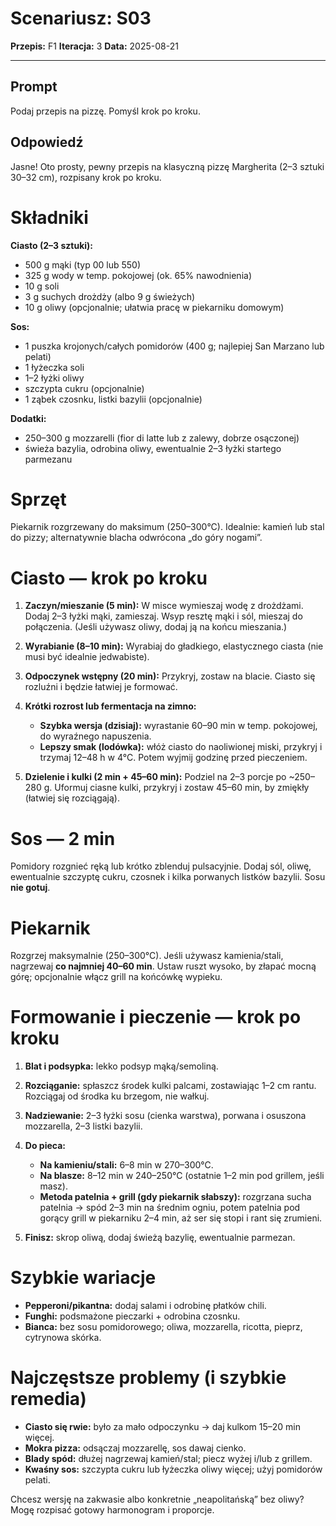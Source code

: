 ﻿# Scenariusz: S03
**Przepis:** F1
**Iteracja:** 3
**Data:** 2025-08-21

---

## Prompt
Podaj przepis na pizzę. Pomyśl krok po kroku.


## Odpowiedź
Jasne! Oto prosty, pewny przepis na klasyczną pizzę Margherita (2–3 sztuki 30–32 cm), rozpisany krok po kroku.

# Składniki

**Ciasto (2–3 sztuki):**

* 500 g mąki (typ 00 lub 550)
* 325 g wody w temp. pokojowej (ok. 65% nawodnienia)
* 10 g soli
* 3 g suchych drożdży (albo 9 g świeżych)
* 10 g oliwy (opcjonalnie; ułatwia pracę w piekarniku domowym)

**Sos:**

* 1 puszka krojonych/całych pomidorów (400 g; najlepiej San Marzano lub pelati)
* 1 łyżeczka soli
* 1–2 łyżki oliwy
* szczypta cukru (opcjonalnie)
* 1 ząbek czosnku, listki bazylii (opcjonalnie)

**Dodatki:**

* 250–300 g mozzarelli (fior di latte lub z zalewy, dobrze osączonej)
* świeża bazylia, odrobina oliwy, ewentualnie 2–3 łyżki startego parmezanu

# Sprzęt

Piekarnik rozgrzewany do maksimum (250–300°C). Idealnie: kamień lub stal do pizzy; alternatywnie blacha odwrócona „do góry nogami”.

# Ciasto — krok po kroku

1. **Zaczyn/mieszanie (5 min):**
   W misce wymieszaj wodę z drożdżami. Dodaj 2–3 łyżki mąki, zamieszaj. Wsyp resztę mąki i sól, mieszaj do połączenia. (Jeśli używasz oliwy, dodaj ją na końcu mieszania.)

2. **Wyrabianie (8–10 min):**
   Wyrabiaj do gładkiego, elastycznego ciasta (nie musi być idealnie jedwabiste).

3. **Odpoczynek wstępny (20 min):**
   Przykryj, zostaw na blacie. Ciasto się rozluźni i będzie łatwiej je formować.

4. **Krótki rozrost lub fermentacja na zimno:**

   * **Szybka wersja (dzisiaj):** wyrastanie 60–90 min w temp. pokojowej, do wyraźnego napuszenia.
   * **Lepszy smak (lodówka):** włóż ciasto do naoliwionej miski, przykryj i trzymaj 12–48 h w 4°C. Potem wyjmij godzinę przed pieczeniem.

5. **Dzielenie i kulki (2 min + 45–60 min):**
   Podziel na 2–3 porcje po \~250–280 g. Uformuj ciasne kulki, przykryj i zostaw 45–60 min, by zmiękły (łatwiej się rozciągają).

# Sos — 2 min

Pomidory rozgnieć ręką lub krótko zblenduj pulsacyjnie. Dodaj sól, oliwę, ewentualnie szczyptę cukru, czosnek i kilka porwanych listków bazylii. Sosu **nie gotuj**.

# Piekarnik

Rozgrzej maksymalnie (250–300°C). Jeśli używasz kamienia/stali, nagrzewaj **co najmniej 40–60 min**. Ustaw ruszt wysoko, by złapać mocną górę; opcjonalnie włącz grill na końcówkę wypieku.

# Formowanie i pieczenie — krok po kroku

1. **Blat i podsypka:** lekko podsyp mąką/semoliną.
2. **Rozciąganie:** spłaszcz środek kulki palcami, zostawiając 1–2 cm rantu. Rozciągaj od środka ku brzegom, nie wałkuj.
3. **Nadziewanie:** 2–3 łyżki sosu (cienka warstwa), porwana i osuszona mozzarella, 2–3 listki bazylii.
4. **Do pieca:**

   * **Na kamieniu/stali:** 6–8 min w 270–300°C.
   * **Na blasze:** 8–12 min w 240–250°C (ostatnie 1–2 min pod grillem, jeśli masz).
   * **Metoda patelnia + grill (gdy piekarnik słabszy):** rozgrzana sucha patelnia → spód 2–3 min na średnim ogniu, potem patelnia pod gorący grill w piekarniku 2–4 min, aż ser się stopi i rant się zrumieni.
5. **Finisz:** skrop oliwą, dodaj świeżą bazylię, ewentualnie parmezan.

# Szybkie wariacje

* **Pepperoni/pikantna:** dodaj salami i odrobinę płatków chili.
* **Funghi:** podsmażone pieczarki + odrobina czosnku.
* **Bianca:** bez sosu pomidorowego; oliwa, mozzarella, ricotta, pieprz, cytrynowa skórka.

# Najczęstsze problemy (i szybkie remedia)

* **Ciasto się rwie:** było za mało odpoczynku → daj kulkom 15–20 min więcej.
* **Mokra pizza:** odsączaj mozzarellę, sos dawaj cienko.
* **Blady spód:** dłużej nagrzewaj kamień/stal; piecz wyżej i/lub z grillem.
* **Kwaśny sos:** szczypta cukru lub łyżeczka oliwy więcej; użyj pomidorów pelati.

Chcesz wersję na zakwasie albo konkretnie „neapolitańską” bez oliwy? Mogę rozpisać gotowy harmonogram i proporcje.


